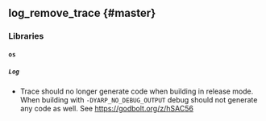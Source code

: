 log_remove_trace {#master}
----------------

### Libraries

#### `os`

##### `Log`

* Trace should no longer generate code when building in release mode.
  When building with `-DYARP_NO_DEBUG_OUTPUT` debug should not generate any code
  as well. See https://godbolt.org/z/hSAC56
